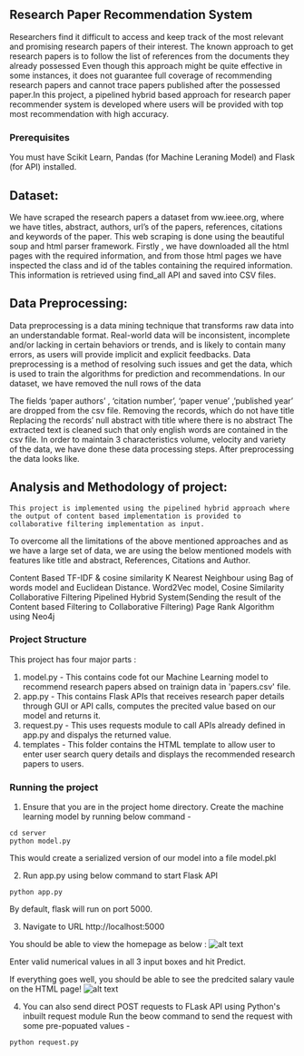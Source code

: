 ## Research Paper Recommendation System
Researchers find it difficult to access and keep track of the most relevant and promising research papers of their interest. The known approach to get research papers is to follow the list of references from the documents they already possessed Even though this approach might be quite effective in some instances, it does not guarantee full coverage of recommending research papers and cannot trace papers published after the possessed paper.In this project, a pipelined hybrid based approach for research paper recommender system is developed where users will be provided with top most recommendation with high accuracy. 

### Prerequisites
You must have Scikit Learn, Pandas (for Machine Leraning Model) and Flask (for API) installed.

## Dataset:
 
We have scraped the research papers a dataset from ww.ieee.org, where we have titles, abstract, authors, url’s of the papers, references, citations and keywords of the paper. This web scraping is done using the beautiful soup and html parser framework. Firstly , we have downloaded all the html pages with the required information, and from those html pages we have inspected the class and id of the tables containing the required information. This information is retrieved using find_all API and saved into CSV files.

## Data Preprocessing:
 
Data preprocessing is a data mining technique that transforms raw data into an understandable format. Real-world data will be inconsistent, incomplete and/or lacking in certain behaviors or trends, and is likely to contain many errors, as users will provide implicit and explicit feedbacks. Data preprocessing is a method of resolving such issues and get the data, which is used to train the algorithms for prediction and recommendations. In our dataset, we have removed the null rows of the data 

The fields ‘paper authors’ , ‘citation number’, ‘paper venue’ ,’published year’ are dropped from the csv file.
Removing the records, which do not have title
Replacing the records’ null abstract with title where there is no abstract
The extracted text is cleaned such that only english words are contained in the csv file.
In order to maintain 3 characteristics volume, velocity and variety of the data, we have done these data processing steps. After preprocessing the data looks like.

## Analysis and Methodology of project:
	This project is implemented using the pipelined hybrid approach where the output of content based implementation is provided to collaborative filtering implementation as input. 
To overcome all the limitations of the above mentioned approaches and as we have a large set of data, we are using the below mentioned models with features like title and abstract, References, Citations and Author.

Content Based
      TF-IDF & cosine similarity 
       K Nearest Neighbour using Bag of words model and Euclidean Distance.
              Word2Vec model, Cosine Similarity
Collaborative Filtering
Pipelined Hybrid System(Sending the result of the Content based Filtering to Collaborative Filtering)
Page Rank Algorithm using Neo4j

### Project Structure
This project has four major parts :
1. model.py - This contains code fot our Machine Learning model to recommend research papers absed on trainign data in 'papers.csv' file.
2. app.py - This contains Flask APIs that receives research paper details through GUI or API calls, computes the precited value based on our model and returns it.
3. request.py - This uses requests module to call APIs already defined in app.py and dispalys the returned value.
4. templates - This folder contains the HTML template to allow user to enter user search query details and displays the recommended research papers to users.

### Running the project
1. Ensure that you are in the project home directory. Create the machine learning model by running below command -
```
cd server
python model.py
```
This would create a serialized version of our model into a file model.pkl

2. Run app.py using below command to start Flask API
```
python app.py
```
By default, flask will run on port 5000.

3. Navigate to URL http://localhost:5000

You should be able to view the homepage as below :
![alt text](http://www.thepythonblog.com/wp-content/uploads/2019/02/Homepage.png)

Enter valid numerical values in all 3 input boxes and hit Predict.

If everything goes well, you should  be able to see the predcited salary vaule on the HTML page!
![alt text](http://www.thepythonblog.com/wp-content/uploads/2019/02/Result.png)

4. You can also send direct POST requests to FLask API using Python's inbuilt request module
Run the beow command to send the request with some pre-popuated values -
```
python request.py
```
